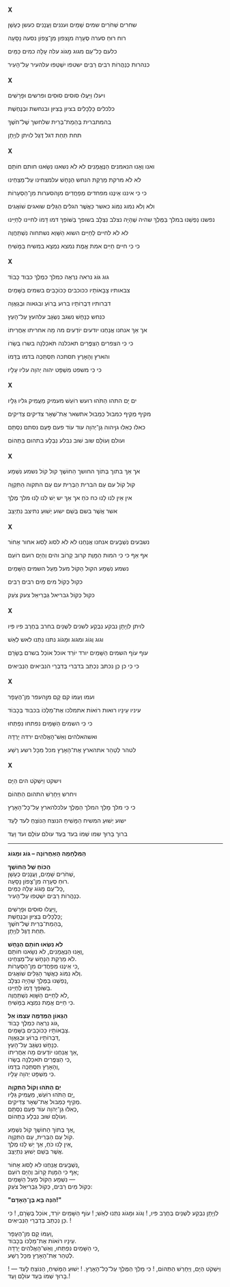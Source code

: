 

<h4>X</h4>
<p>
  <span class="lyrics-reveal" aria-label="dark | שָׁחַר">
  <span class="heb-no-niqqud">שחרים</span>
  <span class="heb-niqqud">שְׁחֹרִים</span>
</span>
  <span class="lyrics-reveal" aria-label="the heavens | שָׁמַיִם">
  <span class="heb-no-niqqud">שמים</span>
  <span class="heb-niqqud">שָׁמַיִם</span>
</span>
  <span class="lyrics-reveal" aria-label="and clouds | עָנָן">
  <span class="heb-no-niqqud">ועננים</span>
  <span class="heb-niqqud">וַעֲנָנִים</span>
</span>
  <span class="lyrics-reveal" aria-label="like smoke | עָשָׁן">
  <span class="heb-no-niqqud">כעשן</span>
  <span class="heb-niqqud">כְּעָשָׁן</span>
</span>
</p>
<p>
  <span class="lyrics-reveal" aria-label="wind | רוּחַ">
  <span class="heb-no-niqqud">רוח</span>
  <span class="heb-niqqud">רוּחַ</span>
</span>
  <span class="lyrics-reveal" aria-label="storm | סְעָרָה">
  <span class="heb-no-niqqud">סערה</span>
  <span class="heb-niqqud">סְעָרָה</span>
</span>
  <span class="lyrics-reveal" aria-label="from the north | צָפוֹן">
  <span class="heb-no-niqqud">מןצפון</span>
  <span class="heb-niqqud">מִן־צָפוֹן</span>
</span>
  <span class="lyrics-reveal" aria-label="traveled | נָסַע">
  <span class="heb-no-niqqud">נסעה</span>
  <span class="heb-niqqud">נָסָעָה</span>
</span>
</p>
<p>
  <span class="lyrics-reveal" aria-label="all people | עַם">
  <span class="heb-no-niqqud">כלעם</span>
  <span class="heb-niqqud">כָּל־עַם</span>
</span>
  <span class="lyrics-reveal" aria-label="Magog | מָגוֹג">
  <span class="heb-no-niqqud">מגוג</span>
  <span class="heb-niqqud">מָגוֹג</span>
</span>
  <span class="lyrics-reveal" aria-label="ascended | עָלָה">
  <span class="heb-no-niqqud">עלה</span>
  <span class="heb-niqqud">עָלָה</span>
</span>
  <span class="lyrics-reveal" aria-label="like waters | מַיִם">
  <span class="heb-no-niqqud">כמים</span>
  <span class="heb-niqqud">כַּמַּיִם</span>
</span>
</p>
<p>
  <span class="lyrics-reveal" aria-label="like rivers | נָהָר">
  <span class="heb-no-niqqud">כנהרות</span>
  <span class="heb-niqqud">כְּנַהֲרוֹת</span>
</span>
  <span class="lyrics-reveal" aria-label="many | רַב">
  <span class="heb-no-niqqud">רבים</span>
  <span class="heb-niqqud">רַבִּים</span>
</span>
  <span class="lyrics-reveal" aria-label="will flood | שָׁטַף">
  <span class="heb-no-niqqud">ישטפו</span>
  <span class="heb-niqqud">יִשְׁטְפוּ</span>
</span>
  <span class="lyrics-reveal" aria-label="over the city | עִיר">
  <span class="heb-no-niqqud">עלהעיר</span>
  <span class="heb-niqqud">עַל־הָעִיר</span>
</span>
</p>
<h4>X</h4>
<p>
  <span class="lyrics-reveal" aria-label="and ascended | עָלָה">
  <span class="heb-no-niqqud">ויעלו</span>
  <span class="heb-niqqud">וַיַּעֲלוּ</span>
</span>
  <span class="lyrics-reveal" aria-label="horses | סוּס">
  <span class="heb-no-niqqud">סוסים</span>
  <span class="heb-niqqud">סוּסִים</span>
</span>
  <span class="lyrics-reveal" aria-label="and riders | פָּרָשׁ">
  <span class="heb-no-niqqud">ופרשים</span>
  <span class="heb-niqqud">וּפָרָשִׁים</span>
</span>
</p>
<p>
  <span class="lyrics-reveal" aria-label="weapons | כְּלִי">
  <span class="heb-no-niqqud">כלכלים</span>
  <span class="heb-niqqud">כָּלְכָּלִים</span>
</span>
  <span class="lyrics-reveal" aria-label="in Zion | צִיּוֹן">
  <span class="heb-no-niqqud">בציון</span>
  <span class="heb-niqqud">בְּצִיּוּן</span>
</span>
  <span class="lyrics-reveal" aria-label="and bronze | נְחֶשֶׁת">
  <span class="heb-no-niqqud">ובנחשת</span>
  <span class="heb-niqqud">וּבְנֶחֶשֶׁת</span>
</span>
</p>
<p>
  <span class="lyrics-reveal" aria-label="beast of covenant | בְּרִית">
  <span class="heb-no-niqqud">בהמתברית</span>
  <span class="heb-niqqud">בְּהֵמַת־בְּרִית</span>
</span>
  <span class="lyrics-reveal" aria-label="of darkness | חֹשֶׁךְ">
  <span class="heb-no-niqqud">שלחשך</span>
  <span class="heb-niqqud">שֶׁל־חֹשֶׁךְ</span>
</span>
</p>
<p>
  <span class="lyrics-reveal" aria-label="under | תַּחַת">
  <span class="heb-no-niqqud">תחת</span>
  <span class="heb-niqqud">תַּחַת</span>
</span>
  <span class="lyrics-reveal" aria-label="banner | דֶּגֶל">
  <span class="heb-no-niqqud">דגל</span>
  <span class="heb-niqqud">דֶּגֶל</span>
</span>
  <span class="lyrics-reveal" aria-label="Leviathan | לִוְיָתָן">
  <span class="heb-no-niqqud">לויתן</span>
  <span class="heb-niqqud">לִוְיָתָן</span>
</span>
</p>
<h4>X</h4>
<p>
  <span class="lyrics-reveal" aria-label="and we | אֲנַחְנוּ">
  <span class="heb-no-niqqud">ואנו</span>
  <span class="heb-niqqud">וְאָנוּ</span>
</span>
  <span class="lyrics-reveal" aria-label="the faithful | אֱמוּנָה">
  <span class="heb-no-niqqud">הנאמנים</span>
  <span class="heb-niqqud">הַנֶּאֱמָנִים</span>
</span>
  <span class="lyrics-reveal" aria-label="not | לֹא">
  <span class="heb-no-niqqud">לא</span>
  <span class="heb-niqqud">לֹא</span>
</span>
  <span class="lyrics-reveal" aria-label="were lifted | נָשָׂא">
  <span class="heb-no-niqqud">נשאנו</span>
  <span class="heb-niqqud">נִשָׂאנוּ</span>
</span>
  <span class="lyrics-reveal" aria-label="seal | חוֹתָם">
  <span class="heb-no-niqqud">חותם</span>
  <span class="heb-niqqud">חוֹתָם</span>
</span>
</p>
<p>
  <span class="lyrics-reveal" aria-label="not | לֹא">
  <span class="heb-no-niqqud">לא</span>
  <span class="heb-niqqud">לֹא</span>
</span>
  <span class="lyrics-reveal" aria-label="brand | מֶרֶק">
  <span class="heb-no-niqqud">מרקת</span>
  <span class="heb-niqqud">מַרְקַת</span>
</span>
  <span class="lyrics-reveal" aria-label="of the serpent | נָחָשׁ">
  <span class="heb-no-niqqud">הנחש</span>
  <span class="heb-niqqud">הַנָּחָשׁ</span>
</span>
  <span class="lyrics-reveal" aria-label="on our foreheads | מֵצַח">
  <span class="heb-no-niqqud">עלמצחינו</span>
  <span class="heb-niqqud">עַל־מֵצַחֵינוּ</span>
</span>
</p>
<p>
  <span class="lyrics-reveal" aria-label="for | כִּי">
  <span class="heb-no-niqqud">כי</span>
  <span class="heb-niqqud">כִּי</span>
</span>
  <span class="lyrics-reveal" aria-label="we are not | אֵין">
  <span class="heb-no-niqqud">איננו</span>
  <span class="heb-niqqud">אֵינֶנּוּ</span>
</span>
  <span class="lyrics-reveal" aria-label="fearing | פָּחַד">
  <span class="heb-no-niqqud">מפחדים</span>
  <span class="heb-niqqud">מְפַחֲדִים</span>
</span>
  <span class="lyrics-reveal" aria-label="from the storms | סְעָרָה">
  <span class="heb-no-niqqud">מןהסערות</span>
  <span class="heb-niqqud">מִן־הַסְּעָרוֹת</span>
</span>
</p>
<p>
  <span class="lyrics-reveal" aria-label="and not | לֹא">
  <span class="heb-no-niqqud">ולא</span>
  <span class="heb-niqqud">וְלֹא</span>
</span>
  <span class="lyrics-reveal" aria-label="will melt | מוּג">
  <span class="heb-no-niqqud">נמוג</span>
  <span class="heb-niqqud">נִמּוֹג</span>
</span>
  <span class="lyrics-reveal" aria-label="as | כַּאֲשֶׁר">
  <span class="heb-no-niqqud">כאשר</span>
  <span class="heb-niqqud">כַּאֲשֶׁר</span>
</span>
  <span class="lyrics-reveal" aria-label="the waves | גַּל">
  <span class="heb-no-niqqud">הגלים</span>
  <span class="heb-niqqud">הַגַּלִּים</span>
</span>
  <span class="lyrics-reveal" aria-label="roar | שָׁאַג">
  <span class="heb-no-niqqud">שואגים</span>
  <span class="heb-niqqud">שׁוֹאֲגִים</span>
</span>
</p>
<p>
  <span class="lyrics-reveal" aria-label="our soul | נֶפֶשׁ">
  <span class="heb-no-niqqud">נפשנו</span>
  <span class="heb-niqqud">נַפְשֵׁנוּ</span>
</span>
  <span class="lyrics-reveal" aria-label="in the King | מֶלֶךְ">
  <span class="heb-no-niqqud">במלך</span>
  <span class="heb-niqqud">בַּמֶּלֶךְ</span>
</span>
  <span class="lyrics-reveal" aria-label="who was | הָיָה">
  <span class="heb-no-niqqud">שהיה</span>
  <span class="heb-niqqud">שֶׁהָיָה</span>
</span>
  <span class="lyrics-reveal" aria-label="crucified | צָלַב">
  <span class="heb-no-niqqud">נצלב</span>
  <span class="heb-niqqud">נִצְלָב</span>
</span>
  <span class="lyrics-reveal" aria-label="in the pouring | שָׁפַךְ">
  <span class="heb-no-niqqud">בשופך</span>
  <span class="heb-niqqud">בַּשּׁוֹפֵךְ</span>
</span>
  <span class="lyrics-reveal" aria-label="His blood | דָּם">
  <span class="heb-no-niqqud">דמו</span>
  <span class="heb-niqqud">דָּמוֹ</span>
</span>
  <span class="lyrics-reveal" aria-label="for our life | חַיִּים">
  <span class="heb-no-niqqud">לחיינו</span>
  <span class="heb-niqqud">לְחַיֵּינוּ</span>
</span>
</p>
<p>
  <span class="lyrics-reveal" aria-label="not | לֹא">
  <span class="heb-no-niqqud">לא</span>
  <span class="heb-niqqud">לֹא</span>
</span>
  <span class="lyrics-reveal" aria-label="to the vain lives | חַיִּים">
  <span class="heb-no-niqqud">לחיים</span>
  <span class="heb-niqqud">לַחַיִּים</span>
</span>
  <span class="lyrics-reveal" aria-label="vain | שָׁוְא">
  <span class="heb-no-niqqud">השוא</span>
  <span class="heb-niqqud">הַשָּׁוְא</span>
</span>
  <span class="lyrics-reveal" aria-label="we bow | שָׁחָה">
  <span class="heb-no-niqqud">נשתחוה</span>
  <span class="heb-niqqud">נִשְׁתַּחֲוֶה</span>
</span>
</p>
<p>
  <span class="lyrics-reveal" aria-label="for | כִּי">
  <span class="heb-no-niqqud">כי</span>
  <span class="heb-niqqud">כִּי</span>
</span>
  <span class="lyrics-reveal" aria-label="life | חַיִּים">
  <span class="heb-no-niqqud">חיים</span>
  <span class="heb-niqqud">חַיִּים</span>
</span>
  <span class="lyrics-reveal" aria-label="true | אֱמֶת">
  <span class="heb-no-niqqud">אמת</span>
  <span class="heb-niqqud">אֱמֶת</span>
</span>
  <span class="lyrics-reveal" aria-label="is found | מָצָא">
  <span class="heb-no-niqqud">נמצא</span>
  <span class="heb-niqqud">נִמְצָא</span>
</span>
  <span class="lyrics-reveal" aria-label="in the Messiah | מָשִׁיחַ">
  <span class="heb-no-niqqud">במשיח</span>
  <span class="heb-niqqud">בַּמָּשִׁיחַ</span>
</span>
</p>
<h4>X</h4>
<p>
  <span class="lyrics-reveal" aria-label="Gog | גּוֹג">
  <span class="heb-no-niqqud">גוג</span>
  <span class="heb-niqqud">גּוֹג</span>
</span>
  <span class="lyrics-reveal" aria-label="appears | רָאָה">
  <span class="heb-no-niqqud">נראה</span>
  <span class="heb-niqqud">נִרְאֶה</span>
</span>
  <span class="lyrics-reveal" aria-label="like a king | מֶלֶךְ">
  <span class="heb-no-niqqud">כמלך</span>
  <span class="heb-niqqud">כִּמְלֶךְ</span>
</span>
  <span class="lyrics-reveal" aria-label="of glory | כָּבוֹד">
  <span class="heb-no-niqqud">כבוד</span>
  <span class="heb-niqqud">כָּבוֹד</span>
</span>
</p>
<p>
  <span class="lyrics-reveal" aria-label="His hosts | צָבָא">
  <span class="heb-no-niqqud">צבאותיו</span>
  <span class="heb-niqqud">צָבָאוֹתָיו</span>
</span>
  <span class="lyrics-reveal" aria-label="like the stars | כּוֹכָב">
  <span class="heb-no-niqqud">ככוכבים</span>
  <span class="heb-niqqud">כַּכּוֹכָבִים</span>
</span>
  <span class="lyrics-reveal" aria-label="in the heavens | שָׁמַיִם">
  <span class="heb-no-niqqud">בשמים</span>
  <span class="heb-niqqud">בַּשָּׁמַיִם</span>
</span>
</p>
<p>
  <span class="lyrics-reveal" aria-label="His words | דָּבָר">
  <span class="heb-no-niqqud">דברותיו</span>
  <span class="heb-niqqud">דִּבְרוֹתָיו</span>
</span>
  <span class="lyrics-reveal" aria-label="in noise | רוּעַ">
  <span class="heb-no-niqqud">ברוע</span>
  <span class="heb-niqqud">בְּרוֹעַ</span>
</span>
  <span class="lyrics-reveal" aria-label="and pride | גַּאֲוָה">
  <span class="heb-no-niqqud">ובגאוה</span>
  <span class="heb-niqqud">וּבְגַאֲוָה</span>
</span>
</p>
<p>
  <span class="lyrics-reveal" aria-label="like a serpent | נָחָשׁ">
  <span class="heb-no-niqqud">כנחש</span>
  <span class="heb-niqqud">כְּנָחָשׁ</span>
</span>
  <span class="lyrics-reveal" aria-label="exalted | שָׂגַב">
  <span class="heb-no-niqqud">נשגב</span>
  <span class="heb-niqqud">נִשְׂגָּב</span>
</span>
  <span class="lyrics-reveal" aria-label="on the tree | עֵץ">
  <span class="heb-no-niqqud">עלהעץ</span>
  <span class="heb-niqqud">עַל־הָעֵץ</span>
</span>
</p>
<p>
  <span class="lyrics-reveal" aria-label="but | אַךְ">
  <span class="heb-no-niqqud">אך</span>
  <span class="heb-niqqud">אַךְ</span>
</span>
  <span class="lyrics-reveal" aria-label="we | אֲנַחְנוּ">
  <span class="heb-no-niqqud">אנחנו</span>
  <span class="heb-niqqud">אֲנַחְנוּ</span>
</span>
  <span class="lyrics-reveal" aria-label="know | יָדַע">
  <span class="heb-no-niqqud">יודעים</span>
  <span class="heb-niqqud">יוֹדְעִים</span>
</span>
  <span class="lyrics-reveal" aria-label="what | מָה">
  <span class="heb-no-niqqud">מה</span>
  <span class="heb-niqqud">מָה</span>
</span>
  <span class="lyrics-reveal" aria-label="his end | אַחֲרִית">
  <span class="heb-no-niqqud">אחריתו</span>
  <span class="heb-niqqud">אַחֲרִיתוֹ</span>
</span>
</p>
<p>
  <span class="lyrics-reveal" aria-label="for | כִּי">
  <span class="heb-no-niqqud">כי</span>
  <span class="heb-niqqud">כִּי</span>
</span>
  <span class="lyrics-reveal" aria-label="the birds | צִפּוֹר">
  <span class="heb-no-niqqud">הצפרים</span>
  <span class="heb-niqqud">הַצִּפֳּרִים</span>
</span>
  <span class="lyrics-reveal" aria-label="will eat | אָכַל">
  <span class="heb-no-niqqud">תאכלנה</span>
  <span class="heb-niqqud">תֹּאכַלְנָה</span>
</span>
  <span class="lyrics-reveal" aria-label="his flesh | בָּשָׂר">
  <span class="heb-no-niqqud">בשרו</span>
  <span class="heb-niqqud">בְּשָׂרוֹ</span>
</span>
</p>
<p>
  <span class="lyrics-reveal" aria-label="and the earth | אֶרֶץ">
  <span class="heb-no-niqqud">והארץ</span>
  <span class="heb-niqqud">וְהָאָרֶץ</span>
</span>
  <span class="lyrics-reveal" aria-label="will be soaked | סָתַך">
  <span class="heb-no-niqqud">תסתכה</span>
  <span class="heb-niqqud">תִּסְתַּכֶּה</span>
</span>
  <span class="lyrics-reveal" aria-label="in his blood | דָּם">
  <span class="heb-no-niqqud">בדמו</span>
  <span class="heb-niqqud">בְּדָמוֹ</span>
</span>
</p>
<p>
  <span class="lyrics-reveal" aria-label="for | כִּי">
  <span class="heb-no-niqqud">כי</span>
  <span class="heb-niqqud">כִּי</span>
</span>
  <span class="lyrics-reveal" aria-label="judgment | מִשְׁפָּט">
  <span class="heb-no-niqqud">משפט</span>
  <span class="heb-niqqud">מִשְׁפָּט</span>
</span>
  <span class="lyrics-reveal" aria-label="of the LORD | יְהוָה">
  <span class="heb-no-niqqud">יהוה</span>
  <span class="heb-niqqud">יְהוָה</span>
</span>
  <span class="lyrics-reveal" aria-label="on him | עָלָיו">
  <span class="heb-no-niqqud">עליו</span>
  <span class="heb-niqqud">עָלָיו</span>
</span>
</p>
<h4>X</h4>
<p>
  <span class="lyrics-reveal" aria-label="sea | יָם">
  <span class="heb-no-niqqud">ים</span>
  <span class="heb-niqqud">יָם</span>
</span>
  <span class="lyrics-reveal" aria-label="of chaos | תֹּהוּ">
  <span class="heb-no-niqqud">התהו</span>
  <span class="heb-niqqud">הַתֹּהוּ</span>
</span>
  <span class="lyrics-reveal" aria-label="roars | רוּעַ">
  <span class="heb-no-niqqud">רועש</span>
  <span class="heb-niqqud">רוֹעֵשׁ</span>
</span>
  <span class="lyrics-reveal" aria-label="deepens | עָמַק">
  <span class="heb-no-niqqud">מעמיק</span>
  <span class="heb-niqqud">מַעֲמִיק</span>
</span>
  <span class="lyrics-reveal" aria-label="its waves | גַּל">
  <span class="heb-no-niqqud">גליו</span>
  <span class="heb-niqqud">גַּלָּיו</span>
</span>
</p>
<p>
  <span class="lyrics-reveal" aria-label="surrounds | קָפַץ">
  <span class="heb-no-niqqud">מקיף</span>
  <span class="heb-niqqud">מְקִיף</span>
</span>
  <span class="lyrics-reveal" aria-label="like a flood | מַבּוּל">
  <span class="heb-no-niqqud">כמבול</span>
  <span class="heb-niqqud">כְּמַבּוּל</span>
</span>
  <span class="lyrics-reveal" aria-label="the remnant | שְׁאָר">
  <span class="heb-no-niqqud">אתשאר</span>
  <span class="heb-niqqud">אֶת־שְׁאָר</span>
</span>
  <span class="lyrics-reveal" aria-label="of the righteous | צַדִּיק">
  <span class="heb-no-niqqud">צדיקים</span>
  <span class="heb-niqqud">צַדִּיקִים</span>
</span>
</p>
<p>
  <span class="lyrics-reveal" aria-label="as if | כְּאִלּוּ">
  <span class="heb-no-niqqud">כאלו</span>
  <span class="heb-niqqud">כְּאִלּוּ</span>
</span>
  <span class="lyrics-reveal" aria-label="garden of the LORD | גַּן">
  <span class="heb-no-niqqud">גןיהוה</span>
  <span class="heb-niqqud">גַּן־יְהוָה</span>
</span>
  <span class="lyrics-reveal" aria-label="still | עוֹד">
  <span class="heb-no-niqqud">עוד</span>
  <span class="heb-niqqud">עוֹד</span>
</span>
  <span class="lyrics-reveal" aria-label="again | פַּעַם">
  <span class="heb-no-niqqud">פעם</span>
  <span class="heb-niqqud">פַּעַם</span>
</span>
  <span class="lyrics-reveal" aria-label="closed | סָתַם">
  <span class="heb-no-niqqud">נסתם</span>
  <span class="heb-niqqud">נִסְתָּם</span>
</span>
</p>
<p>
  <span class="lyrics-reveal" aria-label="and world | עוֹלָם">
  <span class="heb-no-niqqud">ועולם</span>
  <span class="heb-niqqud">וְעוֹלָם</span>
</span>
  <span class="lyrics-reveal" aria-label="again | שׁוּב">
  <span class="heb-no-niqqud">שוב</span>
  <span class="heb-niqqud">שׁוּב</span>
</span>
  <span class="lyrics-reveal" aria-label="will be swallowed | בָּלַע">
  <span class="heb-no-niqqud">נבלע</span>
  <span class="heb-niqqud">נִבְלָע</span>
</span>
  <span class="lyrics-reveal" aria-label="in the abyss | תְּהוֹם">
  <span class="heb-no-niqqud">בתהום</span>
  <span class="heb-niqqud">בַּתְּהוֹם</span>
</span>
</p>
<h4>X</h4>
<p>
  <span class="lyrics-reveal" aria-label="but | אַךְ">
  <span class="heb-no-niqqud">אך</span>
  <span class="heb-niqqud">אַךְ</span>
</span>
  <span class="lyrics-reveal" aria-label="in the midst | תָּוֶךְ">
  <span class="heb-no-niqqud">בתוך</span>
  <span class="heb-niqqud">בְּתוֹךְ</span>
</span>
  <span class="lyrics-reveal" aria-label="of darkness | חֹשֶׁךְ">
  <span class="heb-no-niqqud">החושך</span>
  <span class="heb-niqqud">הַחוֹשֶׁךְ</span>
</span>
  <span class="lyrics-reveal" aria-label="voice | קוֹל">
  <span class="heb-no-niqqud">קול</span>
  <span class="heb-niqqud">קוֹל</span>
</span>
  <span class="lyrics-reveal" aria-label="heard | שָׁמַע">
  <span class="heb-no-niqqud">נשמע</span>
  <span class="heb-niqqud">נִשְׁמָע</span>
</span>
</p>
<p>
  <span class="lyrics-reveal" aria-label="voice | קוֹל">
  <span class="heb-no-niqqud">קול</span>
  <span class="heb-niqqud">קוֹל</span>
</span>
  <span class="lyrics-reveal" aria-label="of people | עַם">
  <span class="heb-no-niqqud">עם</span>
  <span class="heb-niqqud">עַם</span>
</span>
  <span class="lyrics-reveal" aria-label="of the covenant | בְּרִית">
  <span class="heb-no-niqqud">הברית</span>
  <span class="heb-niqqud">הַבְּרִית</span>
</span>
  <span class="lyrics-reveal" aria-label="people | עַם">
  <span class="heb-no-niqqud">עם</span>
  <span class="heb-niqqud">עַם</span>
</span>
  <span class="lyrics-reveal" aria-label="of hope | תִּקְוָה">
  <span class="heb-no-niqqud">התקוה</span>
  <span class="heb-niqqud">הַתִּקְוָה</span>
</span>
</p>
<p>
  <span class="lyrics-reveal" aria-label="there is not | אֵין">
  <span class="heb-no-niqqud">אין</span>
  <span class="heb-niqqud">אֵין</span>
</span>
  <span class="lyrics-reveal" aria-label="to us | לָנוּ">
  <span class="heb-no-niqqud">לנו</span>
  <span class="heb-niqqud">לָנוּ</span>
</span>
  <span class="lyrics-reveal" aria-label="strength | כֹּחַ">
  <span class="heb-no-niqqud">כח</span>
  <span class="heb-niqqud">כֹּחַ</span>
</span>
  <span class="lyrics-reveal" aria-label="but | אַךְ">
  <span class="heb-no-niqqud">אך</span>
  <span class="heb-niqqud">אַךְ</span>
</span>
  <span class="lyrics-reveal" aria-label="there is | יֵשׁ">
  <span class="heb-no-niqqud">יש</span>
  <span class="heb-niqqud">יֵשׁ</span>
</span>
  <span class="lyrics-reveal" aria-label="to us | לָנוּ">
  <span class="heb-no-niqqud">לנו</span>
  <span class="heb-niqqud">לָנוּ</span>
</span>
  <span class="lyrics-reveal" aria-label="King | מֶלֶךְ">
  <span class="heb-no-niqqud">מלך</span>
  <span class="heb-niqqud">מֶלֶךְ</span>
</span>
</p>
<p>
  <span class="lyrics-reveal" aria-label="who | אֲשֶׁר">
  <span class="heb-no-niqqud">אשר</span>
  <span class="heb-niqqud">אֲשֶׁר</span>
</span>
  <span class="lyrics-reveal" aria-label="in the name | שֵׁם">
  <span class="heb-no-niqqud">בשם</span>
  <span class="heb-niqqud">בְּשֵׁם</span>
</span>
  <span class="lyrics-reveal" aria-label="[of] Jesus | יְשׁוּעַ">
  <span class="heb-no-niqqud">ישוע</span>
  <span class="heb-niqqud">יְשׁוּעַ</span>
</span>
  <span class="lyrics-reveal" aria-label="is established | יָצַב">
  <span class="heb-no-niqqud">נתיצב</span>
  <span class="heb-niqqud">נִתְיַצֵּב</span>
</span>
</p>
<h4>X</h4>
<p>
  <span class="lyrics-reveal" aria-label="we swear | שָׁבַע">
  <span class="heb-no-niqqud">נשבעים</span>
  <span class="heb-niqqud">נִשְׁבָּעִים</span>
</span>
  <span class="lyrics-reveal" aria-label="we | אֲנַחְנוּ">
  <span class="heb-no-niqqud">אנחנו</span>
  <span class="heb-niqqud">אֲנַחְנוּ</span>
</span>
  <span class="lyrics-reveal" aria-label="not | לֹא">
  <span class="heb-no-niqqud">לא</span>
  <span class="heb-niqqud">לֹא</span>
</span>
  <span class="lyrics-reveal" aria-label="to turn back | סוּג">
  <span class="heb-no-niqqud">לסוג</span>
  <span class="heb-niqqud">לָסוּג</span>
</span>
  <span class="lyrics-reveal" aria-label="back | אָחוֹר">
  <span class="heb-no-niqqud">אחור</span>
  <span class="heb-niqqud">אָחוֹר</span>
</span>
</p>
<p>
  <span class="lyrics-reveal" aria-label="even | אַף">
  <span class="heb-no-niqqud">אף</span>
  <span class="heb-niqqud">אַף</span>
</span>
  <span class="lyrics-reveal" aria-label="though | כִּי">
  <span class="heb-no-niqqud">כי</span>
  <span class="heb-niqqud">כִּי</span>
</span>
  <span class="lyrics-reveal" aria-label="death | מָוֶת">
  <span class="heb-no-niqqud">המות</span>
  <span class="heb-niqqud">הַמָּוֶת</span>
</span>
  <span class="lyrics-reveal" aria-label="near | קָרוֹב">
  <span class="heb-no-niqqud">קרוב</span>
  <span class="heb-niqqud">קָרוֹב</span>
</span>
  <span class="lyrics-reveal" aria-label="and the sea | יָם">
  <span class="heb-no-niqqud">והים</span>
  <span class="heb-niqqud">וְהַיָּם</span>
</span>
  <span class="lyrics-reveal" aria-label="roars | רוּעַ">
  <span class="heb-no-niqqud">רועם</span>
  <span class="heb-niqqud">רוֹעֵם</span>
</span>
</p>
<p>
  <span class="lyrics-reveal" aria-label="we hear | שָׁמַע">
  <span class="heb-no-niqqud">נשמע</span>
  <span class="heb-niqqud">נִשְׁמָע</span>
</span>
  <span class="lyrics-reveal" aria-label="the voice | קוֹל">
  <span class="heb-no-niqqud">הקול</span>
  <span class="heb-niqqud">הַקּוֹל</span>
</span>
  <span class="lyrics-reveal" aria-label="from above | מֵעַל">
  <span class="heb-no-niqqud">מעל</span>
  <span class="heb-niqqud">מֵעַל</span>
</span>
  <span class="lyrics-reveal" aria-label="the heavens | שָׁמַיִם">
  <span class="heb-no-niqqud">השמים</span>
  <span class="heb-niqqud">הַשָּׁמַיִם</span>
</span>
</p>
<p>
  <span class="lyrics-reveal" aria-label="like a voice | קוֹל">
  <span class="heb-no-niqqud">כקול</span>
  <span class="heb-niqqud">כְּקוֹל</span>
</span>
  <span class="lyrics-reveal" aria-label="of waters | מַיִם">
  <span class="heb-no-niqqud">מים</span>
  <span class="heb-niqqud">מַיִם</span>
</span>
  <span class="lyrics-reveal" aria-label="many | רַב">
  <span class="heb-no-niqqud">רבים</span>
  <span class="heb-niqqud">רַבִּים</span>
</span>
</p>
<p>
  <span class="lyrics-reveal" aria-label="like a voice | קוֹל">
  <span class="heb-no-niqqud">כקול</span>
  <span class="heb-niqqud">כְּקוֹל</span>
</span>
  <span class="lyrics-reveal" aria-label="[of] Gabriel | גַּבְרִיאֵל">
  <span class="heb-no-niqqud">גבריאל</span>
  <span class="heb-niqqud">גַּבְרִיאֵל</span>
</span>
  <span class="lyrics-reveal" aria-label="shouting | צָעַק">
  <span class="heb-no-niqqud">צעק</span>
  <span class="heb-niqqud">צֹעֵק</span>
</span>
</p>
<h4>X</h4>
<p>
  <span class="lyrics-reveal" aria-label="Leviathan | לִוְיָתָן">
  <span class="heb-no-niqqud">לויתן</span>
  <span class="heb-niqqud">לִוְיָתָן</span>
</span>
  <span class="lyrics-reveal" aria-label="is split | בָּקַע">
  <span class="heb-no-niqqud">נבקע</span>
  <span class="heb-niqqud">נִבְקַע</span>
</span>
  <span class="lyrics-reveal" aria-label="in two | שְׁנַיִם">
  <span class="heb-no-niqqud">לשנים</span>
  <span class="heb-niqqud">לִשְׁנַיִם</span>
</span>
  <span class="lyrics-reveal" aria-label="with sword | חֶרֶב">
  <span class="heb-no-niqqud">בחרב</span>
  <span class="heb-niqqud">בְּחֶרֶב</span>
</span>
  <span class="lyrics-reveal" aria-label="its mouth | פֶּה">
  <span class="heb-no-niqqud">פיו</span>
  <span class="heb-niqqud">פִּיו</span>
</span>
</p>
<p>
  <span class="lyrics-reveal" aria-label="and Gog | גּוֹג">
  <span class="heb-no-niqqud">וגוג</span>
  <span class="heb-niqqud">וְגוֹג</span>
</span>
  <span class="lyrics-reveal" aria-label="and Magog | מָגוֹג">
  <span class="heb-no-niqqud">ומגוג</span>
  <span class="heb-niqqud">וּמָגוֹג</span>
</span>
  <span class="lyrics-reveal" aria-label="are given | נָתַן">
  <span class="heb-no-niqqud">נתנו</span>
  <span class="heb-niqqud">נִתְּנוּ</span>
</span>
  <span class="lyrics-reveal" aria-label="to fire | אֵשׁ">
  <span class="heb-no-niqqud">לאש</span>
  <span class="heb-niqqud">לְאֵשׁ</span>
</span>
</p>
<p>
  <span class="lyrics-reveal" aria-label="birds | עוֹף">
  <span class="heb-no-niqqud">עוף</span>
  <span class="heb-niqqud">עוֹף</span>
</span>
  <span class="lyrics-reveal" aria-label="of the heavens | שָׁמַיִם">
  <span class="heb-no-niqqud">השמים</span>
  <span class="heb-niqqud">הַשָּׁמַיִם</span>
</span>
  <span class="lyrics-reveal" aria-label="descend | יָרַד">
  <span class="heb-no-niqqud">יורד</span>
  <span class="heb-niqqud">יוֹרֵד</span>
</span>
  <span class="lyrics-reveal" aria-label="eating | אָכַל">
  <span class="heb-no-niqqud">אוכל</span>
  <span class="heb-niqqud">אוֹכֵל</span>
</span>
  <span class="lyrics-reveal" aria-label="their flesh | בָּשָׂר">
  <span class="heb-no-niqqud">בשרם</span>
  <span class="heb-niqqud">בְּשָׂרָם</span>
</span>
</p>
<p>
  <span class="lyrics-reveal" aria-label="for | כִּי">
  <span class="heb-no-niqqud">כי</span>
  <span class="heb-niqqud">כִּי</span>
</span>
  <span class="lyrics-reveal" aria-label="thus | כֵּן">
  <span class="heb-no-niqqud">כן</span>
  <span class="heb-niqqud">כֵּן</span>
</span>
  <span class="lyrics-reveal" aria-label="is written | כָּתַב">
  <span class="heb-no-niqqud">נכתב</span>
  <span class="heb-niqqud">נִכְתַּב</span>
</span>
  <span class="lyrics-reveal" aria-label="in the words | דָּבָר">
  <span class="heb-no-niqqud">בדברי</span>
  <span class="heb-niqqud">בְּדִבְרֵי</span>
</span>
  <span class="lyrics-reveal" aria-label="of the prophets | נָבִיא">
  <span class="heb-no-niqqud">הנביאים</span>
  <span class="heb-niqqud">הַנְּבִיאִים</span>
</span>
</p>
<h4>X</h4>
<p>
  <span class="lyrics-reveal" aria-label="and His people | עַם">
  <span class="heb-no-niqqud">ועמו</span>
  <span class="heb-niqqud">וְעַמּוֹ</span>
</span>
  <span class="lyrics-reveal" aria-label="rose | קוּם">
  <span class="heb-no-niqqud">קם</span>
  <span class="heb-niqqud">קָם</span>
</span>
  <span class="lyrics-reveal" aria-label="from the dust | עָפָר">
  <span class="heb-no-niqqud">מןהעפר</span>
  <span class="heb-niqqud">מִן־הֶעָפָר</span>
</span>
</p>
<p>
  <span class="lyrics-reveal" aria-label="His eyes | עַיִן">
  <span class="heb-no-niqqud">עיניו</span>
  <span class="heb-niqqud">עֵינָיו</span>
</span>
  <span class="lyrics-reveal" aria-label="seeing | רָאָה">
  <span class="heb-no-niqqud">רואות</span>
  <span class="heb-niqqud">רוֹאוֹת</span>
</span>
  <span class="lyrics-reveal" aria-label="His King | מֶלֶךְ">
  <span class="heb-no-niqqud">אתמלכו</span>
  <span class="heb-niqqud">אֶת־מַלְכּוֹ</span>
</span>
  <span class="lyrics-reveal" aria-label="in glory | כָּבוֹד">
  <span class="heb-no-niqqud">בכבוד</span>
  <span class="heb-niqqud">בְּכָבוֹד</span>
</span>
</p>
<p>
  <span class="lyrics-reveal" aria-label="for | כִּי">
  <span class="heb-no-niqqud">כי</span>
  <span class="heb-niqqud">כִּי</span>
</span>
  <span class="lyrics-reveal" aria-label="the heavens | שָׁמַיִם">
  <span class="heb-no-niqqud">השמים</span>
  <span class="heb-niqqud">הַשָּׁמַיִם</span>
</span>
  <span class="lyrics-reveal" aria-label="were opened | פָּתַח">
  <span class="heb-no-niqqud">נפתחו</span>
  <span class="heb-niqqud">נִפְתְּחוּ</span>
</span>
</p>
<p>
  <span class="lyrics-reveal" aria-label="and fire of God | אֱלֹהִים">
  <span class="heb-no-niqqud">ואשהאלהים</span>
  <span class="heb-niqqud">וְאֵשׁ־הָאֱלֹהִים</span>
</span>
  <span class="lyrics-reveal" aria-label="descended | יָרַד">
  <span class="heb-no-niqqud">ירדה</span>
  <span class="heb-niqqud">יָרְדָה</span>
</span>
</p>
<p>
  <span class="lyrics-reveal" aria-label="to purify | טָהַר">
  <span class="heb-no-niqqud">לטהר</span>
  <span class="heb-niqqud">לְטַהֵר</span>
</span>
  <span class="lyrics-reveal" aria-label="the earth | אֶרֶץ">
  <span class="heb-no-niqqud">אתהארץ</span>
  <span class="heb-niqqud">אֶת־הָאָרֶץ</span>
</span>
  <span class="lyrics-reveal" aria-label="from all | כֹּל">
  <span class="heb-no-niqqud">מכל</span>
  <span class="heb-niqqud">מִכָּל</span>
</span>
  <span class="lyrics-reveal" aria-label="wickedness | רֶשַׁע">
  <span class="heb-no-niqqud">רשע</span>
  <span class="heb-niqqud">רֶשַׁע</span>
</span>
</p>
<h4>X</h4>
<p>
  <span class="lyrics-reveal" aria-label="and quieted | שָׁקַט">
  <span class="heb-no-niqqud">וישקט</span>
  <span class="heb-niqqud">וַיִּשְׁקֹט</span>
</span>
  <span class="lyrics-reveal" aria-label="the sea | יָם">
  <span class="heb-no-niqqud">הים</span>
  <span class="heb-niqqud">הַיָּם</span>
</span>
</p>
<p>
  <span class="lyrics-reveal" aria-label="and was silent | חָרַשׁ">
  <span class="heb-no-niqqud">ויחרש</span>
  <span class="heb-niqqud">וַיֵּחָרֵשׁ</span>
</span>
  <span class="lyrics-reveal" aria-label="the abyss | תְּהוֹם">
  <span class="heb-no-niqqud">התהום</span>
  <span class="heb-niqqud">הַתְּהוֹם</span>
</span>
</p>
<p>
  <span class="lyrics-reveal" aria-label="for | כִּי">
  <span class="heb-no-niqqud">כי</span>
  <span class="heb-niqqud">כִּי</span>
</span>
  <span class="lyrics-reveal" aria-label="reigns | מָלַךְ">
  <span class="heb-no-niqqud">מלך</span>
  <span class="heb-niqqud">מָלַךְ</span>
</span>
  <span class="lyrics-reveal" aria-label="the King | מֶלֶךְ">
  <span class="heb-no-niqqud">המלך</span>
  <span class="heb-niqqud">הַמֶּלֶךְ</span>
</span>
  <span class="lyrics-reveal" aria-label="over all the earth | אֶרֶץ">
  <span class="heb-no-niqqud">עלכלהארץ</span>
  <span class="heb-niqqud">עַל־כָּל־הָאָרֶץ</span>
</span>
</p>
<p>
  <span class="lyrics-reveal" aria-label="Jesus | יְשׁוּעַ">
  <span class="heb-no-niqqud">ישוע</span>
  <span class="heb-niqqud">יְשׁוּעַ</span>
</span>
  <span class="lyrics-reveal" aria-label="the Messiah | מָשִׁיחַ">
  <span class="heb-no-niqqud">המשיח</span>
  <span class="heb-niqqud">הַמָּשִׁיחַ</span>
</span>
  <span class="lyrics-reveal" aria-label="the Victorious One | נָצַח">
  <span class="heb-no-niqqud">הנוצח</span>
  <span class="heb-niqqud">הַנּוֹצֵחַ</span>
</span>
  <span class="lyrics-reveal" aria-label="forever | עַד">
  <span class="heb-no-niqqud">לעד</span>
  <span class="heb-niqqud">לָעַד</span>
</span>
</p>
<p>
  <span class="lyrics-reveal" aria-label="Blessed | בָּרַךְ">
  <span class="heb-no-niqqud">ברוך</span>
  <span class="heb-niqqud">בָּרוּךְ</span>
</span>
  <span class="lyrics-reveal" aria-label="His name | שֵׁם">
  <span class="heb-no-niqqud">שמו</span>
  <span class="heb-niqqud">שְׁמוֹ</span>
</span>
  <span class="lyrics-reveal" aria-label="throughout | עַד">
  <span class="heb-no-niqqud">בעד</span>
  <span class="heb-niqqud">בְּעַד</span>
</span>
  <span class="lyrics-reveal" aria-label="world | עוֹלָם">
  <span class="heb-no-niqqud">עולם</span>
  <span class="heb-niqqud">עוֹלָם</span>
</span>
  <span class="lyrics-reveal" aria-label="and ever | עַד">
  <span class="heb-no-niqqud">ועד</span>
  <span class="heb-niqqud">וָעֶד</span>
</span>
</p>

---


**הַמִּלְחָמָה הָאַחֲרוֹנָה – גּוֹג וּמָגוֹג**


**הַכּוֹחַ שֶׁל הַחוֹשֶׁךְ**  
שְׁחֹרִים שָׁמַיִם, וַעֲנָנִים כְּעָשָׁן,  
רוּחַ סְעָרָה מִן־צָפוֹן נָסָעָה.  
כָּל־עַם מָגוֹג עָלָה כַּמַּיִם,  
כְּנַהֲרוֹת רַבִּים יִשְׁטְפוּ עַל־הָעִיר.  

וַיַּעֲלוּ סוּסִים וּפָרָשִׁים,  
כָּלְכָּלִים בְּצִיּוּן וּבְנֶחֶשֶׁת;  
בְּהֵמַת־בְּרִית שֶׁל־חֹשֶׁךְ,  
תַּחַת דֶּגֶל לִוְיָתָן.  

**לֹא נִשְׂאוּ חוֹתָם הַנָּחָשׁ**  
וְאָנוּ הַנֶּאֱמָנִים, לֹא נִשָׂאנוּ חוֹתָם,  
לֹא מַרְקַת הַנָּחָשׁ עַל־מֵצַחֵינוּ.  
כִּי אֵינֶנּוּ מְפַחֲדִים מִן־הַסְּעָרוֹת,  
וְלֹא נִמּוֹג כַּאֲשֶׁר הַגַּלִּים שׁוֹאֲגִים.  
נַפְשֵׁנוּ בַּמֶּלֶךְ שֶׁהָיָה נִצְלָב,  
בַּשּׁוֹפֵךְ דָּמוֹ לְחַיֵּינוּ.  
לֹא לַחַיִּים הַשָּׁוְא נִשְׁתַּחֲוֶה,  
כִּי חַיִּים אֱמֶת נִמְצָא בַּמָּשִׁיחַ.  

**הַגָּאוֹן הַמַּדְמֶה עַצְמוֹ אֵל**  
גּוֹג נִרְאֶה כִּמְלֶךְ כָּבוֹד,  
צָבָאוֹתָיו כַּכּוֹכָבִים בַּשָּׁמַיִם.  
דִּבְרוֹתָיו בְּרוֹעַ וּבְגַאֲוָה,  
כְּנָחָשׁ נִשְׂגָּב עַל־הָעֵץ.  
אַךְ אֲנַחְנוּ יוֹדְעִים מָה אַחֲרִיתוֹ,  
כִּי הַצִּפֳּרִים תֹּאכַלְנָה בְּשָׂרוֹ,  
וְהָאָרֶץ תִּסְתַּכֶּה בְּדָמוֹ,  
כִּי מִשְׁפָּט יְהוָה עָלָיו.  

**יַם הַתֹּהוּ וְקוֹל הַתִּקְוָה**  
יָם הַתֹּהוּ רוֹעֵשׁ, מַעֲמִיק גַּלָּיו,  
מְקִיף כְּמַבּוּל אֶת־שְׁאָר צַדִּיקִים.  
כְּאִלּוּ גַּן־יְהוָה עוֹד פַּעַם נִסְתָּם,  
וְעוֹלָם שׁוּב נִבְלָע בַּתְּהוֹם.  

אַךְ בְּתוֹךְ הַחוֹשֶׁךְ קוֹל נִשְׁמָע,  
קוֹל עַם הַבְּרִית, עַם הַתִּקְוָה.  
אֵין לָנוּ כֹּחַ, אַךְ יֵשׁ לָנוּ מֶלֶךְ,  
אֲשֶׁר בְּשֵׁם יְשׁוּעַ נִתְיַצֵּב.  

נִשְׁבָּעִים אֲנַחְנוּ לֹא לָסוּג אָחוֹר,  
אַף כִּי הַמָּוֶת קָרוֹב וְהַיָּם רוֹעֵם;  
נִשְׁמָע הַקּוֹל מֵעַל הַשָּׁמַיִם —  
כְּקוֹל מַיִם רַבִּים, כְּקוֹל גַּבְרִיאֵל צֹעֵק:  

**"הִנֵּה בָּא בֶּן־הָאָדָם!"**

לִוְיָתָן נִבְקַע לִשְׁנַיִם בְּחֶרֶב פִּיו, ! 
וְגוֹג וּמָגוֹג נִתְּנוּ לְאֵשׁ;  !
עוֹף הַשָּׁמַיִם יוֹרֵד, אוֹכֵל בְּשָׂרָם,  !
כִּי כֵּן נִכְתַּב בְּדִבְרֵי הַנְּבִיאִים. ! 

וְעַמּוֹ קָם מִן־הֶעָפָר,  
עֵינָיו רוֹאוֹת אֶת־מַלְכּוֹ בְּכָבוֹד.  
כִּי הַשָּׁמַיִם נִפְתְּחוּ, וְאֵשׁ־הָאֱלֹהִים יָרְדָה,  
לְטַהֵר אֶת־הָאָרֶץ מִכָּל רֶשַׁע.  

וַיִּשְׁקֹט הַיָּם, וַיֵּחָרֵשׁ הַתְּהוֹם,  !
כִּי מָלַךְ הַמֶּלֶךְ עַל־כָּל־הָאָרֶץ.  !
יְשׁוּעַ הַמָּשִׁיחַ, הַנּוֹצֵחַ לָעַד —  !
בָּרוּךְ שְׁמוֹ בְּעַד עוֹלָם וָעֶד.!
